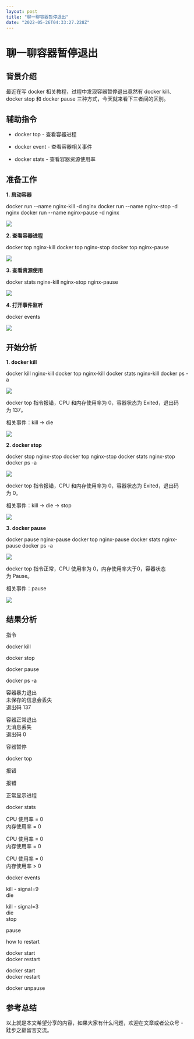 ```yaml
---
layout: post
title: "聊一聊容器暂停退出"
date: "2022-05-26T04:33:27.228Z"
---
```

聊一聊容器暂停退出
=========

背景介绍 
-----

最近在写 docker 相关教程，过程中发现容器暂停退出竟然有 docker kill、docker stop 和 docker pause 三种方式，今天就来看下三者间的区别。

辅助指令
----

*   docker top - 查看容器进程
    
*   docker event - 查看容器相关事件
    
*   docker stats - 查看容器资源使用率
    

准备工作
----

**1. 启动容器**

docker run --name nginx-kill -d nginx
docker run \--name nginx-stop -d nginx
docker run \--name nginx-pause -d nginx

![](https://img2022.cnblogs.com/blog/182190/202205/182190-20220526082404022-477615618.png)

********2. 查看容器进程********

docker top nginx-kill
docker top nginx\-stop
docker top nginx\-pause

![](https://img2022.cnblogs.com/blog/182190/202205/182190-20220526082519723-1937999929.png)

********3. 查看资源使用********

docker stats nginx-kill nginx-stop nginx-pause

![](https://img2022.cnblogs.com/blog/182190/202205/182190-20220526082549184-1821724386.png)

********4\. 打开事件监听********

docker events

![](https://img2022.cnblogs.com/blog/182190/202205/182190-20220526082612371-48804359.png)

开始分析
----

********1. docker kill********

docker kill nginx-kill
docker top nginx\-kill
docker stats nginx\-kill
docker ps -a

![](https://img2022.cnblogs.com/blog/182190/202205/182190-20220526082658805-2036235755.png)

docker top 指令报错，CPU 和内存使用率为 0，容器状态为 Exited，退出码为 137。

相关事件：kill -> die

![](https://img2022.cnblogs.com/blog/182190/202205/182190-20220526082735166-493356999.png)

********2. docker stop********

docker stop nginx-stop
docker top nginx\-stop
docker stats nginx\-stop
docker ps -a

![](https://img2022.cnblogs.com/blog/182190/202205/182190-20220526082850930-757525446.png)

docker top 指令报错，CPU 和内存使用率为 0，容器状态为 Exited，退出码为 0。

相关事件：kill -> die -> stop

![](https://img2022.cnblogs.com/blog/182190/202205/182190-20220526082920160-1943975327.png)

********3. docker pause********

docker pause nginx-pause
docker top nginx\-pause
docker stats nginx\-pause
docker ps -a

![](https://img2022.cnblogs.com/blog/182190/202205/182190-20220526082948022-1187117657.png)

docker top 指令正常，CPU 使用率为 0，内存使用率大于0，容器状态为 Pause。

相关事件：pause

![](https://img2022.cnblogs.com/blog/182190/202205/182190-20220526083014053-2096802481.png)

结果分析
----

指令

docker kill

docker stop

docker pause

docker ps -a

容器暴力退出  
未保存的信息会丢失  
退出码 137

容器正常退出  
无消息丢失  
退出码 0

容器暂停

docker top

报错

报错

正常显示进程

docker stats

CPU 使用率 = 0  
内存使用率 = 0

CPU 使用率 = 0  
内存使用率 = 0

CPU 使用率 = 0  
内存使用率 > 0

docker events

kill - signal=9  
die

kill - signal=3  
die  
stop

pause

how to restart

docker start  
docker restart

docker start  
docker restart

docker unpause

参考总结
----

以上就是本文希望分享的内容，如果大家有什么问题，欢迎在文章或者公众号 - 跬步之巅留言交流。